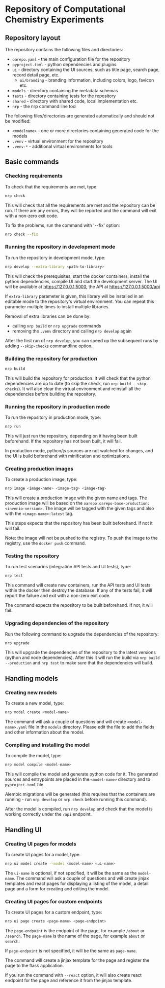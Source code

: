 # Repository of Computational Chemistry Experiments


## Repository layout

The repository contains the following files and directories:

- `oarepo.yaml` - the main configuration file for the repository
- `pyproject.toml` - python dependencies and plugins
- `ui` - directory containing the UI sources, such as title page, search page, record detail page, etc.
  - `ui/branding` - branding information, including colors, logo, favicon etc.
- `models` - directory containing the metadata schemas
- `tests` - directory containing tests for the repository
- `shared` - directory with shared code, local implementation etc.
- `nrp` - the nrp command line tool

The following files/directories are generated automatically 
and should not be modified:

- `<modelname>` - one or more directories containing generated code for the models
- `.venv` - virtual environment for the repository
- `.venv-*` - additional virtual environments for tools

## Basic commands

### Checking requirements

To check that the requirements are met, type:

```bash
nrp check
```

This will check that all the requirements are met
and the repository can be run. If there are any errors,
they will be reported and the command will exit with
a non-zero exit code.

To fix the problems, run the command with '--fix' option:

```bash
nrp check --fix
```

### Running the repository in development mode

To run the repository in development mode, type:

```bash
nrp develop --extra-library <path-to-library>
``` 

This will check the prerequisites, start the docker containers,
install the python dependencies, compile UI and start the development 
server. The UI will be available at https://127.0.0.1:5000, the API
at https://127.0.0.1:5000/api

If `extra-library` parameter is given, this library will be installed
in an editable mode to the repository's virtual environment. You can 
repeat this parameter multiple times to install multiple libraries.

Removal of extra libraries can be done by:
* calling `nrp build` or `nrp upgrade` commands
* removing the `.venv` directory and calling `nrp develop` again

After the first run of `nrp develop`, you can speed up the subsequent
runs by adding `--skip-checks` commandline option.

### Building the repository for production

```bash
nrp build
```

This will build the repository for production. It will check that
the python dependencies are up to date (to skip the check, run 
`nrp build --skip-checks`). It will also clear the virtual environment
and reinstall all the dependencies before building the repository.


### Running the repository in production mode

To run the repository in production mode, type:

```bash
nrp run
```

This will just run the repository, depending on it having been built
beforehand. If the repository has not been built, it will fail.

In production mode, python/js sources are not watched for changes,
and the UI is build beforehand with minification and optimizations.

### Creating production images

To create a production image, type:

```bash
nrp image <image-name> <image-tag> <image-tag>
```

This will create a production image with the given name and tags.
The production image will be based on the `oarepo:oarepo-base-production:<invenio-version>`.
The image will be tagged with the given tags and also with the
`<image-name>:latest` tag.

This steps expects that the repository has been built beforehand.
If not it will fail.

Note: the image will not be pushed to the registry. To push the image
to the registry, use the `docker push` command.

### Testing the repository

To run test scenarios (integration API tests and UI tests), type:

```bash
nrp test
```

This command will create new containers, run the API tests and UI tests
within the docker then destroy the database. If any of the tests fail,
it will report the failure and exit with a non-zero exit code.

The command expects the repository to be built beforehand. If not, it
will fail.

### Upgrading dependencies of the repository

Run the following command to upgrade the dependencies of the repository:

```bash
nrp upgrade
```

This will upgrade the dependencies of the repository to the latest
versions (python and node dependencies). After this it will run the
build via `nrp build --production` and `nrp test` to make sure that 
the dependencies will build.

## Handling models

### Creating new models

To create a new model, type:

```bash
nrp model create <model-name>
```

The command will ask a couple of questions and will create
`<model-name>.yaml` file in the `models` directory.
Please edit the file to add the fields and other information
about the model.

### Compiling and installing the model

To compile the model, type:

```bash
nrp model compile <model-name>
```

This will compile the model and generate python code for it.
The generated sources and entrypoints are placed in the
`<model-name>` directory and to `pyproject.toml` file.

Alembic migrations will be generated (this requires that the containers
are running - run `nrp develop` or `nrp check` before running this command).

After the model is compiled, run `nrp develop` and check that the 
model is working correctly under the `/api` endpoint.

## Handling UI

### Creating UI pages for models

To create UI pages for a model, type:

```bash
nrp ui model create --model <model-name> <ui-name>
```

The `ui-name` is optional, if not specified, it will be the same
as the `model-name`. The command will ask a couple of questions
and will create jinjax templates and react pages for displaying 
a listing of the model, a detail page and a form for creating
and editing the model.

### Creating UI pages for custom endpoints

To create UI pages for a custom endpoint, type:

```bash
nrp ui page create <page-name> <page-endpoint>
```

The `page-endpoint` is the endpoint of the page, for example
`/about` or `/search`. The `page-name` is the name of the page,
for example `about` or `search`.

If `page-endpoint` is not specified, it will be the same as
`page-name`.

The command will create a jinjax template for the page and register
the page to the flask application.

If you run the command with `--react` option, it will also create
react endpoint for the page and reference it from the jinjax template.